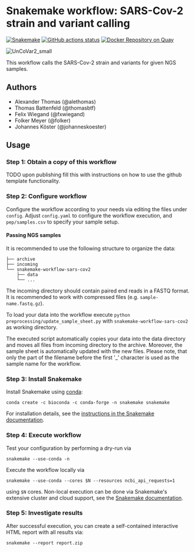 # Snakemake workflow: SARS-Cov-2 strain and variant calling

[![Snakemake](https://img.shields.io/badge/snakemake-≥6.3.0-brightgreen.svg)](https://snakemake.bitbucket.io)
[![GitHub actions status](https://github.com/koesterlab/snakemake-workflow-sars-cov2/workflows/Tests/badge.svg?branch=master)](https://github.com/koesterlab/snakemake-workflow-sars-cov2/actions?query=branch%3Amaster+workflow%3ATests)
[![Docker Repository on Quay](https://quay.io/repository/uncovar/uncovar/status "Docker Repository on Quay")](https://quay.io/repository/uncovar/uncovar)

![UnCoVar2_small](https://user-images.githubusercontent.com/77535027/133608152-d32393f2-97ec-4762-aed0-a549b6b797ab.png)

This workflow calls the SARS-Cov-2 strain and variants for given NGS samples.

## Authors

* Alexander Thomas (@alethomas)
* Thomas Battenfeld (@thomasbtf)
* Felix Wiegand (@fxwiegand)
* Folker Meyer (@folker)
* Johannes Köster (@johanneskoester)

## Usage

### Step 1: Obtain a copy of this workflow

TODO upon publishing fill this with instructions on how to use the github template functionality.

### Step 2: Configure workflow

Configure the workflow according to your needs via editing the files under `config`. Adjust `config.yaml` to configure the workflow execution, and `pep/samples.csv` to specify your sample setup.

#### Passing NGS samples
It is recommended to use the following structure to organize the data:

    ├── archive
    ├── incoming
    └── snakemake-workflow-sars-cov2
        ├── data
        └── ...

The incoming directory should contain paired end reads in a FASTQ format. It is recommended to work with compressed files (e.g. `sample-name.fastq.gz`).

To load your data into the workflow execute `python preprocessing/update_sample_sheet.py` with `snakemake-workflow-sars-cov2` as working directory.

The executed script automatically copies your data into the data directory and moves all files from incoming directory to the archive. 
Moreover, the sample sheet is automatically updated with the new files. Please note, that only the part of the filename before the first '_' character is used as the sample name for the workflow.

### Step 3: Install Snakemake

Install Snakemake using [conda](https://conda.io/projects/conda/en/latest/user-guide/install/index.html):

    conda create -c bioconda -c conda-forge -n snakemake snakemake

For installation details, see the [instructions in the Snakemake documentation](https://snakemake.readthedocs.io/en/stable/getting_started/installation.html).

### Step 4: Execute workflow

Test your configuration by performing a dry-run via

    snakemake --use-conda -n

Execute the workflow locally via

    snakemake --use-conda --cores $N --resources ncbi_api_requests=1

using `$N` cores.
Non-local execution can be done via Snakemake's extensive cluster and cloud support, see the [Snakemake documentation](https://snakemake.readthedocs.io/en/stable/executable.html).

### Step 5: Investigate results

After successful execution, you can create a self-contained interactive HTML report with all results via:

    snakemake --report report.zip
